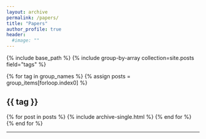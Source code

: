 ```yaml
---
layout: archive
permalink: /papers/
title: "Papers"
author_profile: true
header:
  #image: ""
---
```

{% include base_path %}
{% include group-by-array collection=site.posts field="tags" %}

{% for tag in group_names %}
  {% assign posts = group_items[forloop.index0] %}
  <h2 id="{{ tag | slugify }}" class=>{{ tag }}</h2>
  {% for post in posts %}
    {% include archive-single.html %}
  {% end for %}
{% end for %}

---
